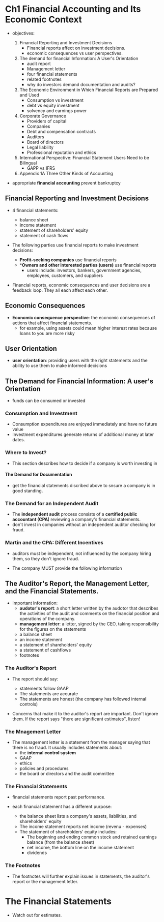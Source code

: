 # Ch1 Financial Accounting and Its Economic Context

- objectives:
  1. Financial Reporting and Investment Decisions
      - Financial reports affect on investment decisions.  
      - economic consequences vs user perspectives.
  2. The demand for financial Information: A User's Orientation
      - audit report
      - Management letter
      - four financial statements
      - related footnotes
      - why do investors demand documentation and audits?
  3. The Economic Environment in Which Financial Reports are Prepared and Used
      - Consumption vs investment
      - debt vs equity investment
      - solvency and earnings power
  4. Corporate Governance
      - Providers of capital
      - Companies
      - Debt and compensation contracts
      - Auditors
      - Board of directors
      - Legal liability
      - Professional reputation and ethics
  5. International Perspective: Financial Statement Users Need to be Bilingual
      - GAPP vs IFRS
  6. Appendix 1A Three Other Kinds of Accounting

- appropriate **financial accounting** prevent bankruptcy

## Financial Reporting and Investment Decisions

- 4 financial statements:
  - balance sheet
  - income statement
  - statement of shareholders' equity
  - statement of cash flows

- The following parties use financial reports to make investment decisions:
  - **Profit-seeking companies** use financial reports
  - ***Owners and other interested parties (users)** use financial reports
    - users include: investors, bankers, government agencies, employees, customers, and suppliers

- Financial reports, economic consequences and user decisions are a feedback loop. They all each affect each other.

## Economic Consequences

- __Economic consequence perspective__: the economic consequences of actions that affect financial statements.
  - for example, using assets could mean higher interest rates because loans to you are more risky

## User Orientation

-  __user orientation__: providing users with the right statements and the ability to use them to make informed decisions

## The Demand for Financial Information: A user's Orientation

- funds can be consumed or invested

### Consumption and Investment

- Consumption expenditures are enjoyed immediately and have no future value
-  Investment expenditures generate returns of additional money at later dates.

### Where to Invest?

- This section describes how to decide if a company is worth investing in

#### The Demand for Documentation

- get the financial statements discribed above to snsure a company is in good standing.

### The Demand for an Independent Audit

- The __independent audit__ process consists of a __certified public accountant (CPA)__ reviewing a company's financial statements.
- don't invest in companies without an independent auditor checking for fraud.

### Martin and the CPA: Different Incentives

- auditors must be independent, not influenced by the company hiring them, so they don't ignore fraud.

- The company MUST provide the following information

## The Auditor's Report, the Management Letter, and the Financial Statements.

- Important information:
  - __audotor's report__: a short letter written by the audotor that describes the activities of the audit and comments on the financial position and operations of the company.
  - __management letter__: a letter, signed by the CEO, taking responsibility for the figures on the statements
  - a balance sheet
  - an income statement
  - a statement of shareholders' equity
  - a statement of cashflows
  - footnotes

### The Auditor's Report

- The report should say:
  - statements follow GAAP
  - The statements are accurate
  - The statements are honest (the company has followed internal controls)

- Concerns that make it to the auditor's report are important. Don't ignore them. If the report says "there are significant estimates", listen!

### The Mnagement Letter

- The management letter is a statement from the manager saying that there is no fraud. It usually includes statements about:
  - the __internal control system__
  - GAAP
  - ethics
  - policies and procedures
  - the board or directors and the audit committee

### The Financial Statements

- financial statements report past performance.

- each financial statement has a different purpose:
  - the balance sheet lists a company's assets, liabilities, and shareholders' equity
  - The income statement reports net income (revenu - expenses)
  - The statement of shareholders' equity includes:
      - The beginning and ending common stock and retained earnings balance (from the balance sheet)
      - net income, the bottom line on the income statement
      - dividends

### The Footnotes

- The footnotes will further explain issues in statements, the auditor's report or the management letter.

# The Financial Statements

- Watch out for estimates.
